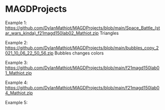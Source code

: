 # MAGDProjects

Example 1: https://github.com/DylanMathiot/MAGDProjects/blob/main/Space_Battle_(star_wars_kinda)_f21magd150lab02_Mathiot.zip Triangles

Example 2: https://github.com/DylanMathiot/MAGDProjects/blob/main/bubbles_copy_2021_10_06_22_50_56.zip Bubbles changes colors

Example 3: https://github.com/DylanMathiot/MAGDProjects/blob/main/f21magd150lab01_Mathiot.zip 

Example 4: https://github.com/DylanMathiot/MAGDProjects/blob/main/f21magd150lab04_Mathiot.zip

Example 5: 
